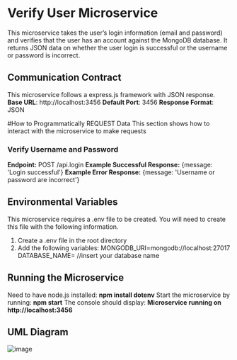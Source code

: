# Verify User Microservice
This microservice takes the user’s login information (email and password) and verifies that the user has an account against the MongoDB database. 
It returns JSON data on whether the user login is successful or the username or password is incorrect.

## Communication Contract
This microservice follows a express.js framework with JSON response.
**Base URL**: http://localhost:3456
**Default Port**: 3456
**Response Format**: JSON 

#How to Programmatically REQUEST Data
This section shows how to interact with the microservice to make requests

### Verify Username and Password
**Endpoint:** POST /api.login
**Example Successful Response:**
{message: 'Login successful'}
**Example Error Response:**
{message: 'Username or password are incorrect'}

## Environmental Variables
This microservice requires a .env file to be created. You will need to create this file with the following information. 
1. Create a .env file in the root directory
2. Add the following variables:
    MONGODB_URI=mongodb://localhost:27017
    DATABASE_NAME= //insert your database name
   
## Running the Microservice 
Need to have node.js installed: **npm install dotenv**
Start the microservice by running: **npm start**
The console should display: **Microservice running on http://localhost:3456**

## UML Diagram
![image](https://github.com/user-attachments/assets/0800c9f7-f239-49c6-bd30-232d0409cde6)
